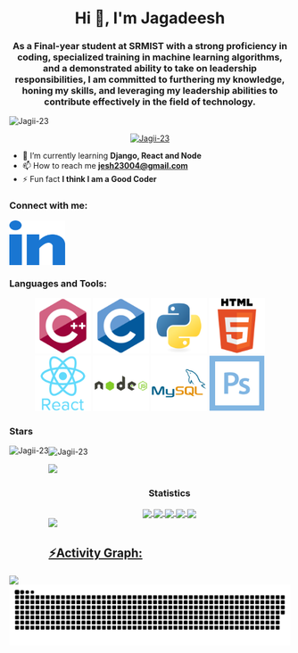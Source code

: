 <h1 align="center">Hi 👋, I'm Jagadeesh </h1>
<h3 align="center">As a Final-year student at SRMIST with a strong proficiency in coding, specialized training in machine learning algorithms, and a demonstrated ability to take on leadership responsibilities, I am committed to furthering my knowledge, honing my skills, and leveraging my leadership abilities to contribute effectively in the field of technology.</h3>
<p align="left"> <img src="https://komarev.com/ghpvc/?username=Jagii-23&label=Profile%20views&color=0e75b6&style=flat" alt="Jagii-23" /> </p>


<p align="center"> <a href="https://github.com/ryo-ma/github-profile-trophy"><img src="https://github-profile-trophy.vercel.app/?username=Jagii-23&theme=algolia&rank=-C&title=MultiLanguage,Commits,Repositories,Experience" alt="Jagii-23" /></a> </p>

- 🌱 I’m currently learning **Django, React and Node**
- 📫 How to reach me **jesh23004@gmail.com**
- ⚡ Fun fact **I think I am a Good Coder**

<h3 align="left">Connect with me:</h3>
<p align="left">
<a href="https://www.linkedin.com/in/jagadeesh-gopalakrishnan-367a47253/" target="blank"><img align="center" src="https://raw.githubusercontent.com/teamedwardforever/Readme-Generator/71f25dd8b98329b168142a6b782a107b75eab178/svg/Social/linked-in-alt.svg" alt="jagadeesh-gopalakrishnan-367a47253" height="80" width="100" /></a></p>

<h3 align="left">Languages and Tools:</h3>
<p align="center">
<img src="https://raw.githubusercontent.com/teamedwardforever/Readme-Generator/71f25dd8b98329b168142a6b782a107b75eab178/svg/Skills/Languages/cplusplus-original.svg" alt="CPP" width="100" height="100"/>
<img src="https://raw.githubusercontent.com/teamedwardforever/Readme-Generator/71f25dd8b98329b168142a6b782a107b75eab178/svg/Skills/Languages/c-original.svg" alt="C" width="100" height="100"/>
<img src="https://raw.githubusercontent.com/teamedwardforever/Readme-Generator/71f25dd8b98329b168142a6b782a107b75eab178/svg/Skills/Languages/python-original.svg" alt="Python" width="100" height="100"/>
<img src="https://raw.githubusercontent.com/teamedwardforever/Readme-Generator/71f25dd8b98329b168142a6b782a107b75eab178/svg/Skills/Frontend/html5-original-wordmark.svg" alt="HTML" width="100" height="100"/>
<img src="https://raw.githubusercontent.com/teamedwardforever/Readme-Generator/71f25dd8b98329b168142a6b782a107b75eab178/svg/Skills/Frontend/react-original-wordmark.svg" alt="React" width="100" height="100"/>
<img src="https://raw.githubusercontent.com/teamedwardforever/Readme-Generator/71f25dd8b98329b168142a6b782a107b75eab178/svg/Skills/Backend/nodejs-original-wordmark.svg" alt="NodeJs" width="100" height="100"/>
<img src="https://raw.githubusercontent.com/teamedwardforever/Readme-Generator/71f25dd8b98329b168142a6b782a107b75eab178/svg/Skills/Database/mysql-original-wordmark.svg" alt="Mysql" width="100" height="100"/>
<img src="https://raw.githubusercontent.com/teamedwardforever/Readme-Generator/71f25dd8b98329b168142a6b782a107b75eab178/svg/Skills/Software/photoshop-line.svg" alt="Photoshop" width="100" height="100"/>
</p>


<h3 align="left">Stars</h3>
<img align="left" height="180em" src="https://github-readme-stats.vercel.app/api/top-langs/?username=Jagii-23&layout=compact&theme=" alt=Jagii-23 />

<p><img align="center" height="180em" src="https://github-readme-streak-stats.herokuapp.com/?user=Jagii-23&theme=" alt="Jagii-23" /></p>

<img src="https://user-images.githubusercontent.com/73097560/115834477-dbab4500-a447-11eb-908a-139a6edaec5c.gif"><h3 align="center">Statistics</h3>
<div align="center">
<a href="https://github.com/Jagii-23">
<img align="center" src="http://github-profile-summary-cards.vercel.app/api/cards/stats?username=Jagii-23&theme=2077" height="180em" />
<img align="center" src="http://github-profile-summary-cards.vercel.app/api/cards/most-commit-language?username=Jagii-23&theme=2077" height="180em" />
<img align="center" src="http://github-profile-summary-cards.vercel.app/api/cards/repos-per-language?username=Jagii-23&theme=2077" height="180em" />
<img align="center" src="http://github-profile-summary-cards.vercel.app/api/cards/productive-time?username=Jagii-23&theme=2077" height="180em" />
<img align="center" src="http://github-profile-summary-cards.vercel.app/api/cards/profile-details?username=Jagii-23&theme=2077" height="180em" />
</div>
<img src="https://user-images.githubusercontent.com/73097560/115834477-dbab4500-a447-11eb-908a-139a6edaec5c.gif"><h2 align="left">⚡Activity Graph:</h2>
<img align="center" src="https://github-readme-activity-graph.vercel.app/graph?username=Jagii-23&theme=default"/>
  
<br clear="both">

<img src="https://raw.githubusercontent.com/Jagii-23/Jagii-23/output/snake.svg" alt="Snake animation" />

